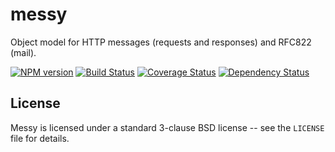 messy
=====

Object model for HTTP messages (requests and responses) and RFC822 (mail).

[![NPM version](https://badge.fury.io/js/messy.svg)](http://badge.fury.io/js/messy)
[![Build Status](https://travis-ci.org/papandreou/messy.svg?branch=master)](https://travis-ci.org/papandreou/messy)
[![Coverage Status](https://coveralls.io/repos/papandreou/messy/badge.svg)](https://coveralls.io/r/papandreou/messy)
[![Dependency Status](https://david-dm.org/papandreou/messy.svg)](https://david-dm.org/papandreou/messy)

License
-------

Messy is licensed under a standard 3-clause BSD license -- see the `LICENSE` file for details.
